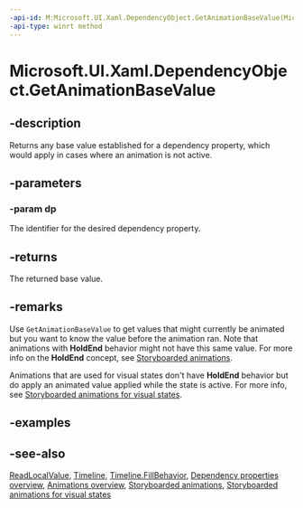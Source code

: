 ```yaml
---
-api-id: M:Microsoft.UI.Xaml.DependencyObject.GetAnimationBaseValue(Microsoft.UI.Xaml.DependencyProperty)
-api-type: winrt method
---
```


<!-- Method syntax
public object GetAnimationBaseValue(Microsoft.UI.Xaml.DependencyProperty dp)
-->

# Microsoft.UI.Xaml.DependencyObject.GetAnimationBaseValue

## -description

Returns any base value established for a dependency property, which would apply in cases where an animation is not active.

## -parameters

### -param dp

The identifier for the desired dependency property.

## -returns

The returned base value.

## -remarks

Use `GetAnimationBaseValue` to get values that might currently be animated but you want to know the value before the animation ran. Note that animations with **HoldEnd** behavior might not have this same value. For more info on the **HoldEnd** concept, see [Storyboarded animations](/windows/uwp/graphics/storyboarded-animations).

Animations that are used for visual states don't have **HoldEnd** behavior but do apply an animated value applied while the state is active. For more info, see [Storyboarded animations for visual states](/previous-versions/windows/apps/jj819808(v=win.10)).

## -examples

## -see-also

[ReadLocalValue](dependencyobject_readlocalvalue_1526948202.md), [Timeline](../microsoft.ui.xaml.media.animation/timeline.md), [Timeline.FillBehavior](../microsoft.ui.xaml.media.animation/timeline_fillbehavior.md), [Dependency properties overview](/windows/uwp/xaml-platform/dependency-properties-overview), [Animations overview](/windows/uwp/graphics/animations-overview), [Storyboarded animations](/windows/uwp/graphics/storyboarded-animations), [Storyboarded animations for visual states](/previous-versions/windows/apps/jj819808(v=win.10))

